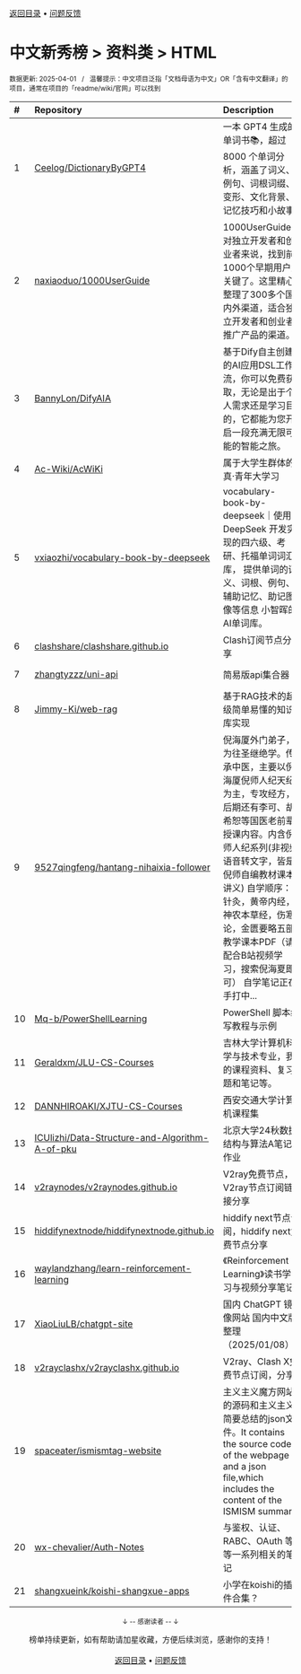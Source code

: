 <a href="https://gitee.com/GrowingGit/GitHub-Chinese-Top-Charts#github中文排行榜">返回目录</a> • <a href="/content/docs/feedback.md">问题反馈</a>

# 中文新秀榜 > 资料类 > HTML
<sub>数据更新: 2025-04-01&nbsp;&nbsp;&nbsp;/&nbsp;&nbsp;&nbsp;温馨提示：中文项目泛指「文档母语为中文」OR「含有中文翻译」的项目，通常在项目的「readme/wiki/官网」可以找到</sub>

|#|Repository|Description|Stars|Updated|Created|
|:-|:-|:-|:-|:-|:-|
|1|[Ceelog/DictionaryByGPT4](https://github.com/Ceelog/DictionaryByGPT4)|一本 GPT4 生成的单词书📚，超过 8000 个单词分析，涵盖了词义、例句、词根词缀、变形、文化背景、记忆技巧和小故事|4111|2024-10-14|2024-06-26|
|2|[naxiaoduo/1000UserGuide](https://github.com/naxiaoduo/1000UserGuide)|1000UserGuide：对独立开发者和创业者来说，找到前1000个早期用户太关键了。这里精心整理了300多个国内外渠道，适合独立开发者和创业者推广产品的渠道。|2217|2025-02-24|2024-04-07|
|3|[BannyLon/DifyAIA](https://github.com/BannyLon/DifyAIA)|基于Dify自主创建的AI应用DSL工作流，你可以免费获取，无论是出于个人需求还是学习目的，它都能为您开启一段充满无限可能的智能之旅。|749|2025-03-22|2024-10-14|
|4|[Ac-Wiki/AcWiKi](https://github.com/Ac-Wiki/AcWiKi)|属于大学生群体的真·青年大学习|460|2025-03-31|2024-10-19|
|5|[vxiaozhi/vocabulary-book-by-deepseek](https://github.com/vxiaozhi/vocabulary-book-by-deepseek)|vocabulary-book-by-deepseek｜使用 DeepSeek 开发实现的四六级、考研、托福单词词汇库， 提供单词的词义、词根、例句、辅助记忆、助记图像等信息 小智晖的AI单词库。|373|2025-03-16|2025-02-09|
|6|[clashshare/clashshare.github.io](https://github.com/clashshare/clashshare.github.io)|Clash订阅节点分享|74|2025-03-31|2024-05-25|
|7|[zhangtyzzz/uni-api](https://github.com/zhangtyzzz/uni-api)|简易版api集合器|67|2025-03-11|2025-03-08|
|8|[Jimmy-Ki/web-rag](https://github.com/Jimmy-Ki/web-rag)|基于RAG技术的超级简单易懂的知识库实现|58|2024-10-13|2024-10-12|
|9|[9527qingfeng/hantang-nihaixia-follower](https://github.com/9527qingfeng/hantang-nihaixia-follower)|倪海厦外门弟子，为往圣继绝学。传承中医，主要以倪海厦倪师人纪天纪为主，专攻经方，后期还有李可、胡希恕等国医老前辈授课内容。内含倪师人纪系列(非视频语音转文字，皆是倪师自编教材课本讲义)  自学顺序：针灸，黄帝内经，神农本草经，伤寒论，金匮要略五部教学课本PDF（请配合B站视频学习，搜索倪海夏即可）  自学笔记正在手打中...|57|2025-03-26|2024-11-15|
|10|[Mq-b/PowerShellLearning](https://github.com/Mq-b/PowerShellLearning)|PowerShell 脚本编写教程与示例|53|2025-01-17|2024-11-23|
|11|[Geraldxm/JLU-CS-Courses](https://github.com/Geraldxm/JLU-CS-Courses)|吉林大学计算机科学与技术专业，我的课程资料、复习题和笔记等。|52|2025-01-26|2024-05-08|
|12|[DANNHIROAKI/XJTU-CS-Courses](https://github.com/DANNHIROAKI/XJTU-CS-Courses)|西安交通大学计算机课程集|51|2025-02-25|2024-04-24|
|13|[ICUlizhi/Data-Structure-and-Algorithm-A-of-pku](https://github.com/ICUlizhi/Data-Structure-and-Algorithm-A-of-pku)|北京大学24秋数据结构与算法A笔记,作业|50|2025-01-02|2024-08-30|
|14|[v2raynodes/v2raynodes.github.io](https://github.com/v2raynodes/v2raynodes.github.io)|V2ray免费节点，V2ray节点订阅链接分享|46|2025-03-28|2024-05-24|
|15|[hiddifynextnode/hiddifynextnode.github.io](https://github.com/hiddifynextnode/hiddifynextnode.github.io)|hiddify next节点订阅，hiddify next免费节点分享|44|2025-03-28|2024-08-01|
|16|[waylandzhang/learn-reinforcement-learning](https://github.com/waylandzhang/learn-reinforcement-learning)|《Reinforcement Learning》读书学习与视频分享笔记|43|2024-10-16|2024-09-29|
|17|[XiaoLiuLB/chatgpt-site](https://github.com/XiaoLiuLB/chatgpt-site)|国内 ChatGPT 镜像网站 国内中文版整理（2025/01/08）|37|2025-01-08|2024-10-22|
|18|[v2rayclashx/v2rayclashx.github.io](https://github.com/v2rayclashx/v2rayclashx.github.io)|V2ray、Clash X免费节点订阅，分享|30|2025-03-31|2024-09-02|
|19|[spaceater/ismismtag-website](https://github.com/spaceater/ismismtag-website)|主义主义魔方网站的源码和主义主义简要总结的json文件。It contains the source codes of the webpage and a json file,which includes the content of the ISMISM summary.|30|2025-01-22|2024-07-07|
|20|[wx-chevalier/Auth-Notes](https://github.com/wx-chevalier/Auth-Notes)|与鉴权、认证、RABC、OAuth 等等一系列相关的笔记|28|2025-02-01|2024-09-20|
|21|[shangxueink/koishi-shangxue-apps](https://github.com/shangxueink/koishi-shangxue-apps)|小学在koishi的插件合集？ |28|2025-01-12|2024-09-10|

<div align="center">
    <p><sub>↓ -- 感谢读者 -- ↓</sub></p>
    榜单持续更新，如有帮助请加星收藏，方便后续浏览，感谢你的支持！
</div>

<br/>

<div align="center"><a href="https://gitee.com/GrowingGit/GitHub-Chinese-Top-Charts#github中文排行榜">返回目录</a> • <a href="/content/docs/feedback.md">问题反馈</a></div>
